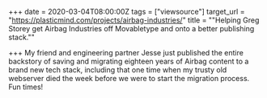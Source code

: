 +++
date = 2020-03-04T08:00:00Z
tags = ["viewsource"]
target_url = "https://plasticmind.com/projects/airbag-industries/"
title = "\"Helping Greg Storey get Airbag Industries off Movabletype and onto a better publishing stack.\""

+++
My friend and engineering partner Jesse just published the entire backstory of saving and migrating eighteen years of Airbag content to a brand new tech stack, including that one time when my trusty old webserver died the week before we were to start the migration process. Fun times!